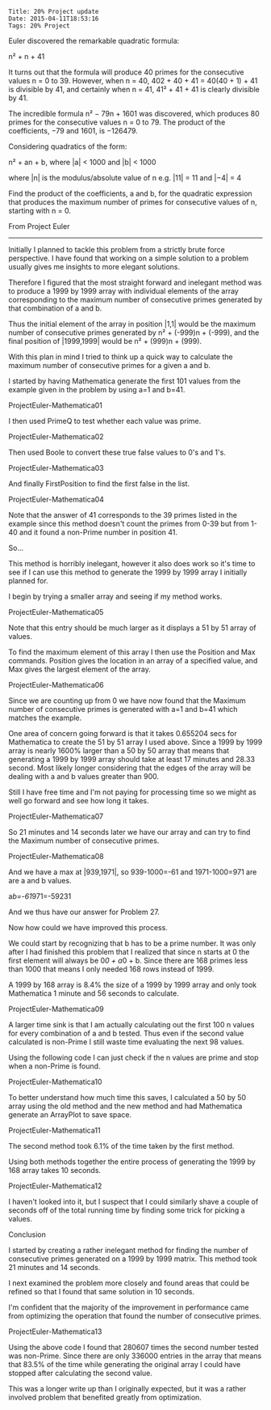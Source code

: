     Title: 20% Project update
    Date: 2015-04-11T18:53:16
    Tags: 20% Project

Euler discovered the remarkable quadratic formula:

n² + n + 41

It turns out that the formula will produce 40 primes for the consecutive values n = 0 to 39. However, when n = 40, 402 + 40 + 41 = 40(40 + 1) + 41 is divisible by 41, and certainly when n = 41, 41² + 41 + 41 is clearly divisible by 41.

The incredible formula  n² − 79n + 1601 was discovered, which produces 80 primes for the consecutive values n = 0 to 79. The product of the coefficients, −79 and 1601, is −126479.

Considering quadratics of the form:

n² + an + b, where |a| < 1000 and |b| < 1000

where |n| is the modulus/absolute value of n
e.g. |11| = 11 and |−4| = 4

Find the product of the coefficients, a and b, for the quadratic expression that produces the maximum number of primes for consecutive values of n, starting with n = 0.

From Project Euler

---------------------

Initially I planned to tackle this problem from a strictly brute force perspective. I have found that working on a simple solution to a problem usually gives me insights to more elegant solutions.

Therefore I figured that the most straight forward and inelegant method was to produce a 1999 by 1999 array with individual elements of the array corresponding to the maximum number of consecutive primes generated by that combination of a and b.

Thus the initial element of the array in position |1,1| would be the maximum number of consecutive primes generated by n² + (-999)n + (-999), and the final position of |1999,1999| would be n² + (999)n + (999).

With this plan in mind I tried to think up a quick way to calculate the maximum number of consecutive primes for a given a and b.

I started by having Mathematica generate the first 101 values from the example given in the problem by using a=1 and b=41.

ProjectEuler-Mathematica01

I then used PrimeQ to test whether each value was prime.

ProjectEuler-Mathematica02

Then used Boole to convert these true false values to 0's and 1's.

ProjectEuler-Mathematica03

And finally FirstPosition to find the first false in the list.

ProjectEuler-Mathematica04

Note that the answer of 41 corresponds to the 39 primes listed in the example since this method doesn't count the primes from 0-39 but from 1-40 and it found a non-Prime number in position 41.

So...

This method is horribly inelegant, however it also does work so it's time to see if I can use this method to generate the 1999 by 1999 array I initially planned for.

I begin by trying a smaller array and seeing if my method works.

ProjectEuler-Mathematica05

Note that this entry should be much larger as it displays a 51 by 51 array of values.

To find the maximum element of this array I then use the Position and Max commands. Position gives the location in an array of a specified value, and Max gives the largest element of the array.

ProjectEuler-Mathematica06

Since we are counting up from 0 we have now found that the Maximum number of consecutive primes is generated with a=1 and b=41 which matches the example.

One area of concern going forward is that it takes 0.655204 secs for Mathematica to create the 51 by 51 array I used above. Since a 1999 by 1999 array is nearly 1600% larger than a 50 by 50 array that means that generating a 1999 by 1999 array should take at least 17 minutes and 28.33 second. Most likely longer considering that the edges of the array will be dealing with a and b values greater than 900.

Still I have free time and I'm not paying for processing time so we might as well go forward and see how long it takes.

ProjectEuler-Mathematica07

So 21 minutes and 14 seconds later we have our array and can try to find the Maximum number of consecutive primes.

ProjectEuler-Mathematica08

And we have a max at |939,1971|, so 939-1000=-61 and 1971-1000=971 are are a and b values.

a*b=-61*971=-59231

And we thus have our answer for Problem 27.

Now how could we have improved this process.

We could start by recognizing that b has to be a prime number. It was only after I had finished this problem that I realized that since n starts at 0 the first element will always be 0*0 + a*0 + b. Since there are 168 primes less than 1000 that means I only needed 168 rows instead of 1999.

A 1999 by 168 array is 8.4% the size of a 1999 by 1999 array and only took Mathematica 1 minute and 56 seconds to calculate.

ProjectEuler-Mathematica09

A larger time sink is that I am actually calculating out the first 100 n values for every combination of a and b tested. Thus even if the second value calculated is non-Prime I still waste time evaluating the next 98 values.

Using the following code I can just check if the n values are prime and stop when a non-Prime is found.

ProjectEuler-Mathematica10

To better understand how much time this saves, I calculated a 50 by 50 array using the old method and the new method and had Mathematica generate an ArrayPlot to save space.

ProjectEuler-Mathematica11

The second method took 6.1% of the time taken by the first method.

Using both methods together the entire process of generating the 1999 by 168 array takes 10 seconds.

ProjectEuler-Mathematica12

I haven't looked into it, but I suspect that I could similarly shave a couple of seconds off of the total running time by finding some trick for picking a values.

Conclusion

I started by creating a rather inelegant method for finding the number of consecutive primes generated on a 1999 by 1999 matrix. This method took 21 minutes and 14 seconds.

I next examined the problem more closely and found areas that could be refined so that I found that same solution in 10 seconds.

I'm confident that the majority of the improvement in performance came from optimizing the operation that found the number of consecutive primes.

ProjectEuler-Mathematica13

Using the above code I found that 280607 times the second number tested was non-Prime. Since there are only 336000 entries in the array that means that 83.5% of the time while generating the original array I could have stopped after calculating the second value.

This was a longer write up than I originally expected, but it was a rather involved problem that benefited greatly from optimization.
